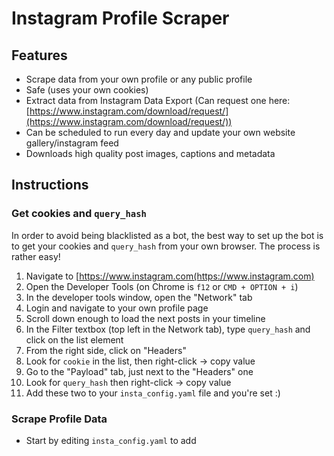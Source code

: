 # Instagram Profile Scraper
## Features
- Scrape data from your own profile or any public profile
- Safe (uses your own cookies)
- Extract data from Instagram Data Export (Can request one here: [https://www.instagram.com/download/request/](https://www.instagram.com/download/request/))
- Can be scheduled to run every day and update your own website gallery/instagram feed
- Downloads high quality post images, captions and metadata

## Instructions
### Get cookies and `query_hash`
In order to avoid being blacklisted as a bot, the best way to set up the bot is to get your cookies and `query_hash` from your own browser.
The process is rather easy!
1. Navigate to [https://www.instagram.com(https://www.instagram.com)
2. Open the Developer Tools (on Chrome is `f12` or `CMD + OPTION + i`)
3. In the developer tools window, open the "Network" tab
4. Login and navigate to your own profile page
5. Scroll down enough to load the next posts in your timeline
6. In the Filter textbox (top left in the Network tab), type `query_hash` and click on the list element
8. From the right side, click on "Headers"
9. Look for `cookie` in the list, then right-click -> copy value
10. Go to the "Payload" tab, just next to the "Headers" one
11. Look for `query_hash` then right-click -> copy value
12. Add these two to your `insta_config.yaml` file and you're set :)

### Scrape Profile Data
- Start by editing `insta_config.yaml` to add
